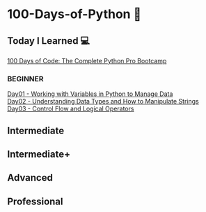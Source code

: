 # 100-Days-of-Python 🐍
## Today I Learned 💻
[100 Days of Code: The Complete Python Pro Bootcamp](https://www.udemy.com/course/best-100-days-python/)

### BEGINNER 
[Day01 - Working with Variables in Python to Manage Data](https://github.com/alicehjjung/TIL-100-Days-of-Python/tree/main/Day01)   
[Day02 - Understanding Data Types and How to Manipulate Strings](https://github.com/alicehjjung/TIL-100-Days-of-Python/tree/main/Day02)   
[Day03 - Control Flow and Logical Operators](https://github.com/alicehjjung/TIL-100-Days-of-Python/tree/main/Day03)
 
## Intermediate

## Intermediate+

## Advanced

## Professional
